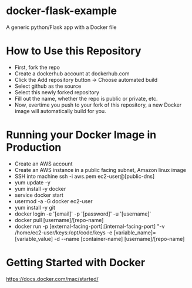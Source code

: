 # docker-flask-example
A generic python/Flask app with a Docker file


# How to Use this Repository
* First, fork the repo
* Create a dockerhub account at dockerhub.com
* Click the Add repository button -> Choose automated build
* Select github as the source
* Select this newly forked repository
* Fill out the name, whether the repo is public or private, etc.
* Now, evertime you push to your fork of this repository, a new Docker image will automatically build for you.

# Running your Docker Image in Production
* Create an AWS account
* Create an AWS instance in a public facing subnet, Amazon linux image
* SSH into machine ssh -i aws.pem ec2-user@[public-dns]
* yum update -y
* yum install -y docker
* service docker start
* usermod -a -G docker ec2-user
* yum install -y git
* docker login -e '[email]' -p '[password]' -u '[username]'
* docker pull [username]/[repo-name]
* docker run -p [external-facing-port]:[internal-facing-port] "-v /home/ec2-user/keys:/opt/code/keys -e [variable_name]=[variable_value] -d --name [container-name] [username]/[repo-name]

Getting Started with Docker
===========================
https://docs.docker.com/mac/started/
